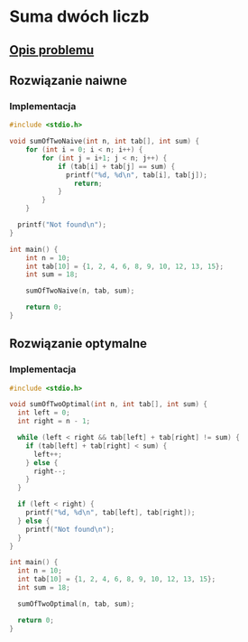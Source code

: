 # Suma dwóch liczb

## [Opis problemu](../../../../algorithms/searching/sum-of-two.md)

## Rozwiązanie naiwne

### Implementacja

```c linenums="1"
#include <stdio.h>

void sumOfTwoNaive(int n, int tab[], int sum) {
    for (int i = 0; i < n; i++) {
        for (int j = i+1; j < n; j++) {
            if (tab[i] + tab[j] == sum) {
              printf("%d, %d\n", tab[i], tab[j]);
                return;
            }
        }
    }

  printf("Not found\n");
}

int main() {
    int n = 10;
    int tab[10] = {1, 2, 4, 6, 8, 9, 10, 12, 13, 15};
    int sum = 18;

    sumOfTwoNaive(n, tab, sum);

    return 0;
}
```

## Rozwiązanie optymalne

### Implementacja

```c linenums="1"
#include <stdio.h>

void sumOfTwoOptimal(int n, int tab[], int sum) {
  int left = 0;
  int right = n - 1;

  while (left < right && tab[left] + tab[right] != sum) {
    if (tab[left] + tab[right] < sum) {
      left++;
    } else {
      right--;
    }
  }

  if (left < right) {
    printf("%d, %d\n", tab[left], tab[right]);
  } else {
    printf("Not found\n");
  }
}

int main() {
  int n = 10;
  int tab[10] = {1, 2, 4, 6, 8, 9, 10, 12, 13, 15};
  int sum = 18;

  sumOfTwoOptimal(n, tab, sum);

  return 0;
}
```
